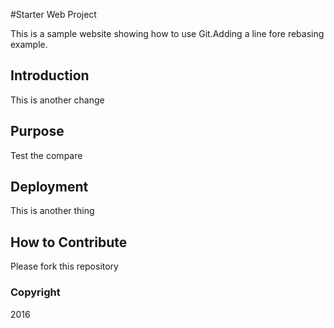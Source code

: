 #Starter Web Project

This is a sample website showing how to use Git.Adding a line fore rebasing example.

## Introduction

This is another change

## Purpose

Test the compare

## Deployment

This is another thing

## How to Contribute

Please fork this repository

### Copyright
2016